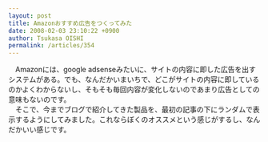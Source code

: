 ```yaml
---
layout: post
title: Amazonおすすめ広告をつくってみた
date: 2008-02-03 23:10:22 +0900
author: Tsukasa OISHI
permalink: /articles/354
---
```



　Amazonには、google adsenseみたいに、サイトの内容に即した広告を出すシステムがある。でも、なんだかいまいちで、どこがサイトの内容に即しているのかよくわからないし、そもそも毎回内容が変化しないのであまり広告としての意味もないのです。  
　そこで、今までブログで紹介してきた製品を、最初の記事の下にランダムで表示するようにしてみました。これならぼくのオススメという感じがするし、なんだかいい感じです。  

